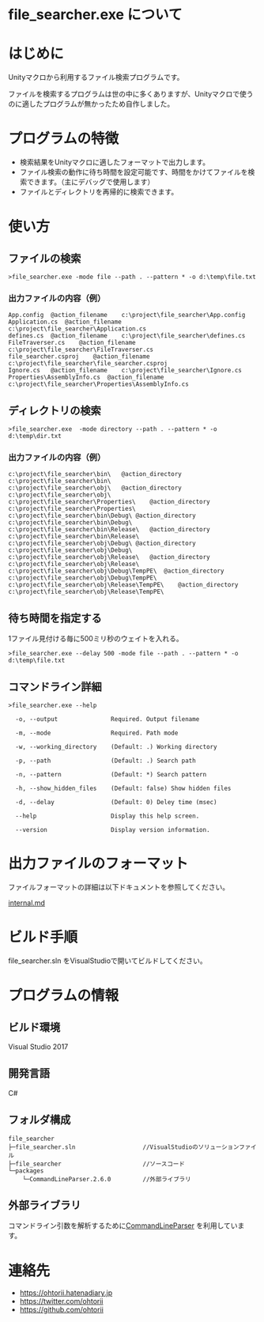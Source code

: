 ﻿# file_searcher.exe について


# はじめに

Unityマクロから利用するファイル検索プログラムです。

ファイルを検索するプログラムは世の中に多くありますが、Unityマクロで使うのに適したプログラムが無かったため自作しました。


# プログラムの特徴
- 検索結果をUnityマクロに適したフォーマットで出力します。
- ファイル検索の動作に待ち時間を設定可能です、時間をかけてファイルを検索できます。（主にデバッグで使用します）
- ファイルとディレクトリを再帰的に検索できます。


# 使い方

## ファイルの検索

	>file_searcher.exe -mode file --path . --pattern * -o d:\temp\file.txt 

### 出力ファイルの内容（例）

	App.config	@action_filename	c:\project\file_searcher\App.config
	Application.cs	@action_filename	c:\project\file_searcher\Application.cs
	defines.cs	@action_filename	c:\project\file_searcher\defines.cs
	FileTraverser.cs	@action_filename	c:\project\file_searcher\FileTraverser.cs
	file_searcher.csproj	@action_filename	c:\project\file_searcher\file_searcher.csproj
	Ignore.cs	@action_filename	c:\project\file_searcher\Ignore.cs
	Properties\AssemblyInfo.cs	@action_filename	c:\project\file_searcher\Properties\AssemblyInfo.cs


## ディレクトリの検索

	>file_searcher.exe  -mode directory --path . --pattern * -o d:\temp\dir.txt 

### 出力ファイルの内容（例）

	c:\project\file_searcher\bin\	@action_directory	c:\project\file_searcher\bin\
	c:\project\file_searcher\obj\	@action_directory	c:\project\file_searcher\obj\
	c:\project\file_searcher\Properties\	@action_directory	c:\project\file_searcher\Properties\
	c:\project\file_searcher\bin\Debug\	@action_directory	c:\project\file_searcher\bin\Debug\
	c:\project\file_searcher\bin\Release\	@action_directory	c:\project\file_searcher\bin\Release\
	c:\project\file_searcher\obj\Debug\	@action_directory	c:\project\file_searcher\obj\Debug\
	c:\project\file_searcher\obj\Release\	@action_directory	c:\project\file_searcher\obj\Release\
	c:\project\file_searcher\obj\Debug\TempPE\	@action_directory	c:\project\file_searcher\obj\Debug\TempPE\
	c:\project\file_searcher\obj\Release\TempPE\	@action_directory	c:\project\file_searcher\obj\Release\TempPE\


## 待ち時間を指定する

1ファイル見付ける毎に500ミリ秒のウェイトを入れる。

	>file_searcher.exe --delay 500 -mode file --path . --pattern * -o d:\temp\file.txt 


## コマンドライン詳細

	>file_searcher.exe --help

	  -o, --output               Required. Output filename

	  -m, --mode                 Required. Path mode

	  -w, --working_directory    (Default: .) Working directory

	  -p, --path                 (Default: .) Search path

	  -n, --pattern              (Default: *) Search pattern

	  -h, --show_hidden_files    (Default: false) Show hidden files

	  -d, --delay                (Default: 0) Deley time (msec)

	  --help                     Display this help screen.

	  --version                  Display version information.


# 出力ファイルのフォーマット

ファイルフォーマットの詳細は以下ドキュメントを参照してください。

[internal.md](internal.md)


# ビルド手順

file_searcher.sln をVisualStudioで開いてビルドしてください。


# プログラムの情報

## ビルド環境

Visual Studio 2017

## 開発言語

C#

## フォルダ構成

	file_searcher
	├─file_searcher.sln                   //VisualStudioのソリューションファイル
	├─file_searcher                       //ソースコード
	└─packages
	    └─CommandLineParser.2.6.0         //外部ライブラリ


## 外部ライブラリ

コマンドライン引数を解析するために[CommandLineParser](https://www.nuget.org/packages/CommandLineParser/)
を利用しています。


# 連絡先

- <https://ohtorii.hatenadiary.jp>
- <https://twitter.com/ohtorii>
- <https://github.com/ohtorii>

